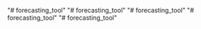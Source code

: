 "# forecasting_tool" 
"# forecasting_tool" 
"# forecasting_tool" 
"# forecasting_tool" 
"# forecasting_tool" 
